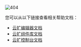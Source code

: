 ![404](https://docimages.blob.core.chinacloudapi.cn/images/404.png)

您可以从以下链接查看相关帮助文档：

- [云扩编辑器文档](./Studio/Introduction/Introduction.md)
- [云扩组件库文档](./Activities/WorkflowControl/Sequence.md)
- [云扩控制台文档](./Console/register.md)
